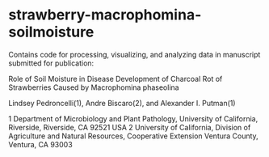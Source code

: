 # strawberry-macrophomina-soilmoisture

Contains code for processing, visualizing, and analyzing data in manuscript submitted for publication:

Role of Soil Moisture in Disease Development of Charcoal Rot of Strawberries Caused by Macrophomina phaseolina

Lindsey Pedroncelli(1), Andre Biscaro(2), and Alexander I. Putman(1)

1 Department of Microbiology and Plant Pathology, University of California, Riverside, Riverside, CA 92521 USA
2 University of California, Division of Agriculture and Natural Resources, Cooperative Extension Ventura County, Ventura, CA 93003
